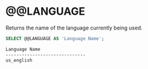 # @@LANGUAGE
Returns the name of the language currently being used.

```sql
SELECT @@LANGUAGE AS 'Language Name';
```

```bash
Language Name                   
------------------------------  
us_english
```
